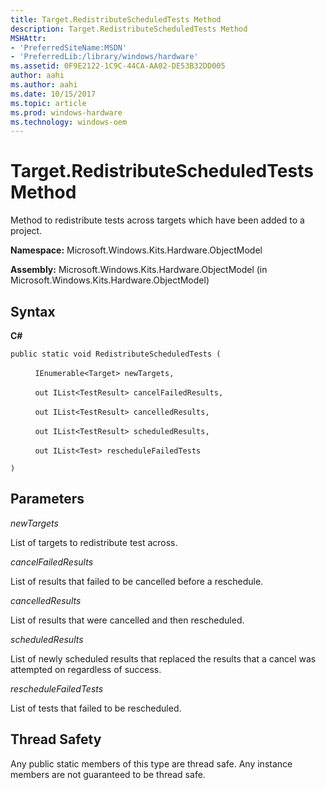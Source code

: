 ```yaml
---
title: Target.RedistributeScheduledTests Method
description: Target.RedistributeScheduledTests Method
MSHAttr:
- 'PreferredSiteName:MSDN'
- 'PreferredLib:/library/windows/hardware'
ms.assetid: 0F9E2122-1C9C-44CA-AA02-DE53B32DD005
author: aahi
ms.author: aahi
ms.date: 10/15/2017
ms.topic: article
ms.prod: windows-hardware
ms.technology: windows-oem
---
```


# Target.RedistributeScheduledTests Method


Method to redistribute tests across targets which have been added to a project.

**Namespace:** Microsoft.Windows.Kits.Hardware.ObjectModel

**Assembly:** Microsoft.Windows.Kits.Hardware.ObjectModel (in Microsoft.Windows.Kits.Hardware.ObjectModel)

## <span id="Syntax"></span><span id="syntax"></span><span id="SYNTAX"></span>Syntax


**C#**

`public static void RedistributeScheduledTests (`

          `IEnumerable<Target> newTargets,`

          `out IList<TestResult> cancelFailedResults,`

          `out IList<TestResult> cancelledResults,`

          `out IList<TestResult> scheduledResults,`

          `out IList<Test> rescheduleFailedTests`

`)`

## <span id="Parameters"></span><span id="parameters"></span><span id="PARAMETERS"></span>Parameters


*newTargets*

List of targets to redistribute test across.

*cancelFailedResults*

List of results that failed to be cancelled before a reschedule.

*cancelledResults*

List of results that were cancelled and then rescheduled.

*scheduledResults*

List of newly scheduled results that replaced the results that a cancel was attempted on regardless of success.

*rescheduleFailedTests*

List of tests that failed to be rescheduled.

## <span id="Thread_Safety"></span><span id="thread_safety"></span><span id="THREAD_SAFETY"></span>Thread Safety


Any public static members of this type are thread safe. Any instance members are not guaranteed to be thread safe.

 

 






